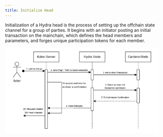 ```yaml
---
title: Initialize Head
---
```



Initialization of a Hydra head is the process of setting up the offchain state channel for a group of parties. It begins with an initiator posting an initial transaction on the mainchain, which defines the head members and parameters, and forges unique participation tokens for each member.

![Initialize Head](../../static/img/init.jpg)
